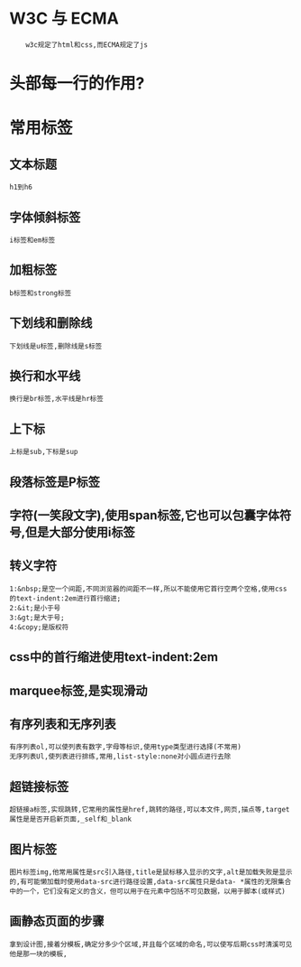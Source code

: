 #   W3C 与 ECMA
        w3c规定了html和css,而ECMA规定了js
#   头部每一行的作用?

#   常用标签
##  文本标题
    h1到h6
## 字体倾斜标签
    i标签和em标签
## 加粗标签
    b标签和strong标签
## 下划线和删除线
    下划线是u标签,删除线是s标签
## 换行和水平线
    换行是br标签,水平线是hr标签
##  上下标
    上标是sub,下标是sup
## 段落标签是P标签
## 字符(一笑段文字),使用span标签,它也可以包囊字体符号,但是大部分使用i标签
## 转义字符 
    1:&nbsp;是空一个间距,不同浏览器的间距不一样,所以不能使用它首行空两个空格,使用css的text-indent:2em进行首行缩进;
    2:&it;是小于号
    3:&gt;是大于号;
    4:&copy;是版权符
## css中的首行缩进使用text-indent:2em
## marquee标签,是实现滑动  
## 有序列表和无序列表
    有序列表ol,可以使列表有数字,字母等标识,使用type类型进行选择(不常用)  
    无序列表Ul,使列表进行排练,常用,list-style:none对小圆点进行去除  
## 超链接标签
    超链接a标签,实现跳转,它常用的属性是href,跳转的路径,可以本文件,网页,描点等,target属性是是否开启新页面,_self和_blank
## 图片标签
    图片标签img,他常用属性是src引入路径,title是鼠标移入显示的文字,alt是加载失败是显示的,有可能懒加载时使用data-src进行路径设置,data-src属性只是data- *属性的无限集合中的一个，它们没有定义的含义，但可以用于在元素中包括不可见数据，以用于脚本(或样式) 
## 画静态页面的步骤
    拿到设计图,接着分模板,确定分多少个区域,并且每个区域的命名,可以使写后期css时清溪可见他是那一块的模板,